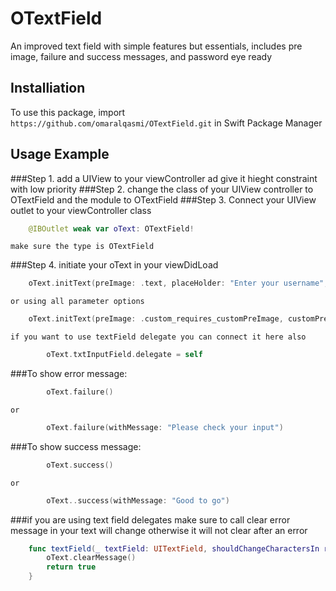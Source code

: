 # OTextField
An improved text field with simple features but essentials, includes  pre image, failure and success messages, and password eye ready

## Installiation
To use this package, import `https://github.com/omaralqasmi/OTextField.git` in Swift Package Manager


## Usage Example

###Step 1. add a UIView to your viewController ad give it hieght constraint with low priority
###Step 2. change the class of your UIView controller to OTextField and the module to OTextField
###Step 3. Connect your UIView outlet to your viewController class
```swift
    @IBOutlet weak var oText: OTextField!
```
    make sure the type is OTextField
###Step 4. initiate your oText in your viewDidLoad
```swift
    oText.initText(preImage: .text, placeHolder: "Enter your username", isPassword: false)
```
    or using all parameter options
```swift
    oText.initText(preImage: .custom_requires_customPreImage, customPreImage: UIImage(systemName: "person"), placeHolder: "My Place holder", isPassword: true, message: "A message shown under the text field", textFieldViewHeight: 60, borderColor: .black, iconsColor: .blue, messageColor: .black, successColor: .green, errorColor: .red)
```
    if you want to use textField delegate you can connect it here also
```swift
        oText.txtInputField.delegate = self
```
###To show error message:
```swift
        oText.failure()
```
    or
```swift
        oText.failure(withMessage: "Please check your input")
```
###To show success message:
```swift
        oText.success()
```
    or
```swift
        oText..success(withMessage: "Good to go")
```
###if you are using text field delegates make sure to call clear error message in your text will change otherwise it will not clear after an error
```swift
    func textField(_ textField: UITextField, shouldChangeCharactersIn range: NSRange, replacementString string: String) -> Bool {
        oText.clearMessage()
        return true
    }
```
